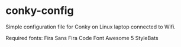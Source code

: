 # conky-config
Simple configuration file for Conky on Linux laptop connected to Wifi.

Required fonts:
Fira Sans
Fira Code
Font Awesome 5
StyleBats
